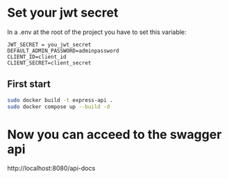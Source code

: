# Set your jwt secret
In a .env at the root of the project you have to set this variable:
```
JWT_SECRET = you_jwt_secret
DEFAULT_ADMIN_PASSWORD=adminpassword
CLIENT_ID=client_id
CLIENT_SECRET=client_secret
```
## First start 
```bash
sudo docker build -t express-api .
sudo docker compose up --build -d
```
# Now you can acceed to the swagger api
http://localhost:8080/api-docs